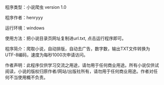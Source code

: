 程序类型：小说爬虫 version 1.0

程序作者：henryyy

运行环境：windows

使用方法：把小说目录页网址复制进url.txt, 点击运行程序即可。

程序简介：爬取小说，自动排版，自动去广告，数字数，输出TXT文件转换为UTF-8编码，速度为每秒1000次申请访问。

作者声明：此程序仅供学习交流之用途，请勿用于任何商业用途。所有小说仅供试阅读，小说的版权归原作者/网站/出版社所有，请勿用于任何商业用途。作者对任何不当使用概不负责。
